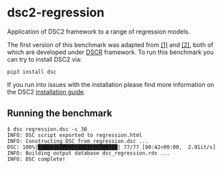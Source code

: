 # dsc2-regression
Application of DSC2 framework to a range of regression models.

The first version of this benchmark was adapted from [[1]](https://github.com/xiangzhu/dscr_en) and [[2]](https://github.com/mengyin/dscr-example), both of which are developed under [DSCR](https://github.com/stephens999/dscr) framework. To run this benchmark you can try to install DSC2 via:

```
pip3 install dsc
```
If you run into issues with the installation please find more information on the DSC2 [installation guide](https://stephenslab.github.io/dsc-wiki/installation.html). 

## Running the benchmark
```
$ dsc regression.dsc -c 30
INFO: DSC script exported to regression.html
INFO: Constructing DSC from regression.dsc ...
DSC: 100%|██████████████████████████| 77/77 [00:42<00:00,  2.91it/s]
INFO: Building output database dsc_regression.rds ...
INFO: DSC complete!
```
